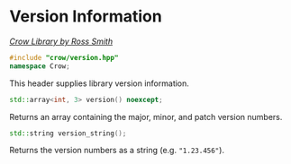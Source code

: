 # Version Information

_[Crow Library by Ross Smith](index.html)_

```c++
#include "crow/version.hpp"
namespace Crow;
```

This header supplies library version information.

```c++
std::array<int, 3> version() noexcept;
```

Returns an array containing the major, minor, and patch version numbers.

```c++
std::string version_string();
```

Returns the version numbers as a string (e.g. `"1.23.456"`).
